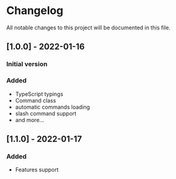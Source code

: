 # Changelog
All notable changes to this project will be documented in this file.

## [1.0.0] - 2022-01-16
### Initial version
### Added
 - TypeScript typings
 - Command class
 - automatic commands loading
 - slash command support
 - and more...
  
## [1.1.0] - 2022-01-17
### Added
 - Features support